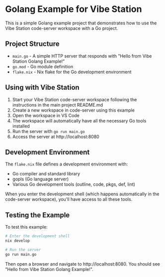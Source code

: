# Golang Example for Vibe Station

This is a simple Golang example project that demonstrates how to use the Vibe Station code-server workspace with a Go project.

## Project Structure

- `main.go` - A simple HTTP server that responds with "Hello from Vibe Station Golang Example!"
- `go.mod` - Go module definition
- `flake.nix` - Nix flake for the Go development environment

## Using with Vibe Station

1. Start your Vibe Station code-server workspace following the instructions in the main project README.md
2. Create a new workspace in code-server using this example
3. Open the workspace in VS Code
4. The workspace will automatically have all the necessary Go tools installed
5. Run the server with `go run main.go`
6. Access the server at http://localhost:8080

## Development Environment

The `flake.nix` file defines a development environment with:

- Go compiler and standard library
- gopls (Go language server)
- Various Go development tools (outline, code, pkgs, def, lint)

When you enter the development shell (which happens automatically in the code-server workspace), you'll have access to all these tools.

## Testing the Example

To test this example:

```bash
# Enter the development shell
nix develop

# Run the server
go run main.go
```

Then open a browser and navigate to http://localhost:8080. You should see "Hello from Vibe Station Golang Example!".
